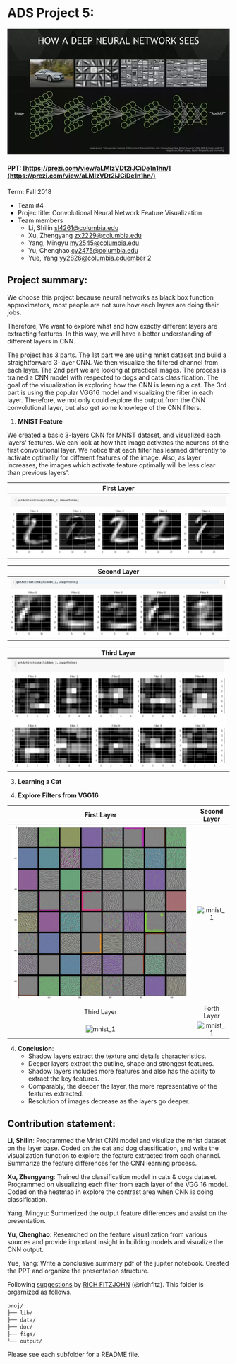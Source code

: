 # ADS Project 5: 

![img](figs/cnn_filters.png)

#### PPT: [https://prezi.com/view/aLMlzVDt2iJCiDe1n1hn/](https://prezi.com/view/aLMlzVDt2iJCiDe1n1hn/)

Term: Fall 2018

+ Team #4
+ Projec title: Convolutional Neural Network Feature Visualization
+ Team members
	+ Li, Shilin sl4261@columbia.edu
	+ Xu, Zhengyang zx2229@columbia.edu
	+ Yang, Mingyu my2545@columbia.edu
	+ Yu, Chenghao cy2475@columbia.edu
	+ Yue, Yang yy2826@columbia.eduember 2
	
## Project summary:

We choose this project because neural networks as black box function approximators, most people are not sure how each layers are doing their jobs. 

Therefore, We want to explore what and how exactly different layers are extracting features. In this way, we will have a better understanding of different layers in CNN. 

The project has 3 parts. The 1st part we are using mnist dataset and build a straightforward 3-layer CNN. We then visualize the filtered channel from each layer. The 2nd part we are looking at practical images. The process is trained a CNN model with respected to dogs and cats classification. The goal of the visualization is exploring how the CNN is learning a cat. The 3rd part is using the popular VGG16 model and visualizing the filter in each layer. Therefore, we not only could explore the output from the CNN convolutional layer, but also get some knowlege of the CNN filters.

1. **MNIST Feature**

We created a basic 3-layers CNN for MNIST dataset, and visualized each layers' features. We can look at how that image activates the neurons of the first convolutional layer. We notice that each filter has learned differently to activate optimally for different features of the image. Also, as layer increases, the images which activate feature optimally will be less clear than previous layers'.


First Layer |
:-------------------------:|
![mnist_2](figs/layer1.png)|

Second Layer|
:-------------------------:|
![mnist_3](figs/layer2.png)|

Third Layer|
:-------------------------:|
![mnist_4](figs/layer3.png)|

3. **Learning a Cat**




4. **Explore Filters from VGG16**

First Layer             |  Second Layer
:-------------------------:|:-------------------------:
![mnist_1](figs/cat_layer1.png)  |  ![mnist_1](figs/cat_layer2.png)
Third Layer             |  Forth Layer
![mnist_1](figs/cat_layer3.png)  | ![mnist_1](figs/cat_layer4.png)



4. **Conclusion**:
	+ Shadow layers extract the texture and details characteristics.
	+ Deeper layers extract the outline, shape and strongest features.
	+ Shadow layers includes more features and also has the ability to extract the key features.
	+ Comparably, the deeper the layer, the more representative of the features extracted.
	+ Resolution of images decrease as the layers go deeper.


## Contribution statement:  

**Li, Shilin**: Programmed the Mnist CNN model and visulize the mnist dataset on the layer base. Coded on the cat and dog classification, and write the visualization function to explore the feature extracted from each channel. Summarize the feature differences for the CNN learning process.

**Xu, Zhengyang**: Trained the classification model in cats & dogs dataset. Programmed on visualizing each filter from each layer of the VGG 16 model. Coded on the heatmap in explore the contrast area when CNN is doing classification. 

Yang, Mingyu: Summerized the output feature differences and assist on the presentation.

**Yu, Chenghao**: Researched on the feature visualization from various sources and provide important insight in building models and visualize the CNN output.

Yue, Yang: Write a conclusive summary pdf of the jupiter notebook. Created the PPT and organize the presentation structure.

Following [suggestions](http://nicercode.github.io/blog/2013-04-05-projects/) by [RICH FITZJOHN](http://nicercode.github.io/about/#Team) (@richfitz). This folder is orgarnized as follows.

```
proj/
├── lib/
├── data/
├── doc/
├── figs/
└── output/
```

Please see each subfolder for a README file.
